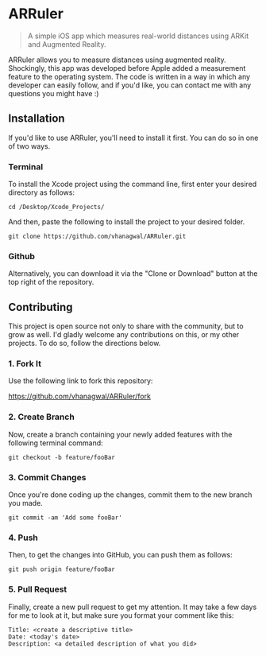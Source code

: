 # ARRuler
> A simple iOS app which measures real-world distances using ARKit and Augmented Reality.

ARRuler allows you to measure distances using augmented reality. Shockingly, this app was developed before Apple added a measurement feature to the operating system. The code is written in a way in which any developer can easily follow, and if you'd like, you can contact me with any questions you might have :)

## Installation
If you'd like to use ARRuler, you'll need to install it first. You can do so in one of two ways.

### Terminal
To install the Xcode project using the command line, first enter your desired directory as follows:

```
cd /Desktop/Xcode_Projects/
```

And then, paste the following to install the project to your desired folder.

```
git clone https://github.com/vhanagwal/ARRuler.git
```

### Github
Alternatively, you can download it via the "Clone or Download" button at the top right of the repository.

## Contributing
This project is open source not only to share with the community, but to grow as well. I'd gladly welcome any contributions on this, or my other projects. To do so, follow the directions below.

### 1. Fork It
Use the following link to fork this repository:

https://github.com/vhanagwal/ARRuler/fork

### 2. Create Branch
Now, create a branch containing your newly added features with the following terminal command:
```
git checkout -b feature/fooBar
```

### 3. Commit Changes
Once you're done coding up the changes, commit them to the new branch you made.
```
git commit -am 'Add some fooBar'
```

### 4. Push
Then, to get the changes into GitHub, you can push them as follows:
```
git push origin feature/fooBar
```

### 5. Pull Request
Finally, create a new pull request to get my attention. It may take a few days for me to look at it, but make sure you format your comment like this:
```
Title: <create a descriptive title>
Date: <today's date>
Description: <a detailed description of what you did>
```
